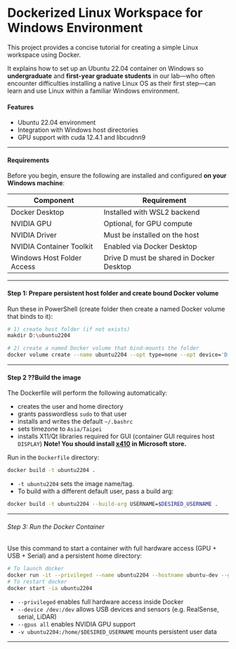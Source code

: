 ﻿# Dockerized Linux Workspace for Windows Environment

This project provides a concise tutorial for creating a simple Linux workspace using Docker. 

It explains how to set up an Ubuntu 22.04 container on Windows so **undergraduate** and **first-year graduate students** in our lab—who often encounter difficulties installing a native Linux OS as their first step—can learn and use Linux within a familiar Windows environment.

#### **Features**
- Ubuntu 22.04 environment
- Integration with Windows host directories
- GPU support with cuda 12.4.1 and libcudnn9

---

#### Requirements 

Before you begin, ensure the following are installed and configured **on your Windows machine**:

| Component                  | Requirement                                      |
|----------------------------|--------------------------------------------------|
| Docker Desktop             | Installed with WSL2 backend                      |
| NVIDIA GPU                 | Optional, for GPU compute                        |
| NVIDIA Driver              | Must be installed on the host                    |
| NVIDIA Container Toolkit   | Enabled via Docker Desktop                       |
| Windows Host Folder Access | Drive D must be shared in Docker Desktop         |

---

#### Step 1: Prepare persistent host folder and create bound Docker volume

Run these in PowerShell (create folder then create a named Docker volume that binds to it):

```bash
# 1) create host folder (if not exists)
makdir D:\ubuntu2204

# 2) create a named Docker volume that bind-mounts the folder
docker volume create --name ubuntu2204 --opt type=none --opt device='D:\ubuntu2204' --opt o=bind
```

---

#### Step 2 ??Build the image
The Dockerfile will perform the following automatically:

* creates the user and home directory
* grants passwordless `sudo` to that user
* installs and writes the default `~/.bashrc`
* sets timezone to `Asia/Taipei`
* installs X11/Qt libraries required for GUI (container GUI requires host `DISPLAY`)
**Note! You should install [x410](https://www.microsoft.com/store/productId/9PM8LP83G3L3?ocid=libraryshare) in Microsoft store.**

Run in the `Dockerfile` directory:

```bash
docker build -t ubuntu2204 .
```

* `-t ubuntu2204` sets the image name/tag.
* To build with a different default user, pass a build arg:

```bash
docker build -t ubuntu2204 --build-arg USERNAME=$DESIRED_USERNAME .
```


---

###### Step 3: Run the Docker Container

Use this command to start a container with full hardware access (GPU + USB + Serial) and a persistent home directory:

```bash
# To launch docker
docker run -it --privileged --name ubuntu2204 --hostname ubuntu-dev --gpus all --device /dev:/dev -e DISPLAY=host.docker.internal:0.0 -e QT_XCB_FORCE_SOFTWARE_OPENGL=1 -v ubuntu2204:/home/$DESIRED_USERNAME ubuntu2204:dev
# To restart docker
docker start -ia ubuntu2204
````

* `--privileged` enables full hardware access inside Docker
* `--device /dev:/dev` allows USB devices and sensors (e.g. RealSense, serial, LiDAR)
* `--gpus all` enables NVIDIA GPU support
* `-v ubuntu2204:/home/$DESIRED_USERNAME` mounts persistent user data
---